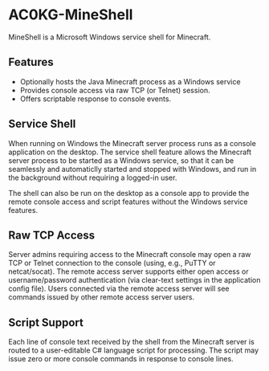 AC0KG-MineShell
===============
MineShell is a Microsoft Windows service shell for Minecraft.

Features
--------------
* Optionally hosts the Java Minecraft process as a Windows service
* Provides console access via raw TCP (or Telnet) session.
* Offers scriptable response to console events.

Service Shell
--------------
When running on Windows the Minecraft server process runs
as a console application on the desktop. The service shell
feature allows the Minecraft server process to be started
as a Windows service, so that it can be seamlessly and
automaticlly started and stopped with Windows, and run in
the background without requiring a logged-in user.

The shell can also be run on the desktop as a console app
to provide the remote console access and script features
without the Windows service features.

Raw TCP Access
--------------
Server admins requiring access to the Minecraft console
may open a raw TCP or Telnet connection to the console
(using, e.g., PuTTY or netcat/socat). The remote access
server supports either open access or username/password
authentication (via clear-text settings in the application
config file). Users connected via the remote access server
will see commands issued by other remote access server users.

Script Support
--------------
Each line of console text received by the shell from the 
Minecraft server is routed to a user-editable C# language 
script for processing. The script may issue zero or more 
console commands in response to console lines.

